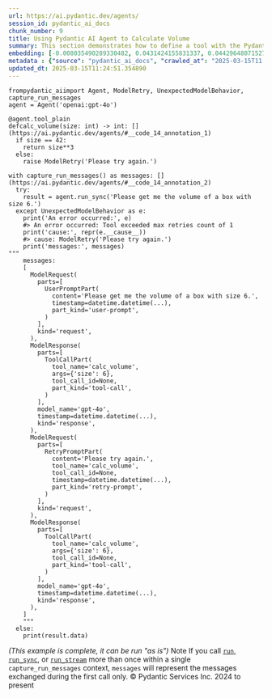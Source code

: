 ```yaml
---
url: https://ai.pydantic.dev/agents/
session_id: pydantic_ai_docs
chunk_number: 9
title: Using Pydantic AI Agent to Calculate Volume
summary: This section demonstrates how to define a tool with the Pydantic AI Agent to calculate the volume of a box. If the input size is 42, the volume is computed as size cubed; otherwise, it raises a ModelRetry exception. It also captures and displays messages during the execution, handling unexpected model behavior.
embedding: [-0.008035490289330482, 0.0431424155831337, 0.04429648071527481, -0.011307389475405216, -0.026887277141213417, 0.006807760335505009, 0.00018694100435823202, 0.013173538260161877, -0.026838168501853943, -0.03425365313887596, -0.002639618469402194, -0.026273412629961967, -0.024996573105454445, -0.009508765302598476, -0.011626598425209522, 0.007188356481492519, -0.015543055720627308, 0.016083257272839546, -0.01184145174920559, 0.02268844097852707, 0.028213225305080414, -0.019926050677895546, 0.01080401986837387, -0.005346762016415596, 0.009815697558224201, -0.027255596593022346, 0.013689184561371803, 0.03187185898423195, 0.011172338388860226, -0.031429875642061234, 0.014425822533667088, -0.02061357907950878, -0.053037915378808975, -0.047562241554260254, -0.019189411774277687, -0.007740834727883339, 0.00595141900703311, 0.0020395657047629356, -0.013480470515787601, 0.011540657840669155, 0.024247657507658005, -0.04331429675221443, 0.054265644401311874, 0.050926219671964645, -0.0024462509900331497, 0.038771700114011765, 0.001246145460754633, 0.024517759680747986, 0.022135963663458824, 0.022430619224905968, -0.028458770364522934, 0.034671083092689514, 0.02271299622952938, -0.006905978545546532, 0.011798480525612831, -0.01712682656943798, -0.019385850057005882, 0.012209770269691944, 0.013689184561371803, -0.038894470781087875, 0.021006451919674873, -0.03398355469107628, -0.02046625129878521, 0.001104956609196961, -0.021497543901205063, 0.015346619300544262, -0.008759850636124611, 0.030668683350086212, -0.035923365503549576, -0.0035819008480757475, -0.036782778799533844, 0.016967222094535828, -0.04886363446712494, -0.01612008921802044, -0.02207457646727562, -0.04304419830441475, 0.005368247628211975, 0.04353528842329979, 0.0066358782351017, -0.03744575008749962, -0.005561614874750376, -0.030349474400281906, 0.012307988479733467, 0.027574805542826653, -0.014401267282664776, -0.003348632249981165, -0.04007309302687645, -0.012792942114174366, -0.009128169156610966, -0.04505767300724983, -0.040637847036123276, -0.004484282340854406, 0.012056304141879082, 0.044591136276721954, 0.07273069769144058, -0.004109824541956186, 0.02108011581003666, -0.010902238078415394, 0.04252855107188225, 0.003775268327444792, 0.025585884228348732, -0.021313384175300598, -0.04491034522652626, 0.03484296426177025, -0.0038121002726256847, -0.014978300780057907, 0.011976501904428005, -0.029612837359309196, -0.013345420360565186, -0.0003867348132189363, -0.04328974336385727, 0.00260585593059659, 0.0003552742418833077, -0.031577203422784805, -0.07675764709711075, -0.008336283266544342, -0.017053162679076195, 1.65455730893882e-05, 0.016046425327658653, -0.011448577977716923, -0.041006166487932205, 0.010533919557929039, -0.01936129480600357, -0.034032661467790604, 0.0010075055761262774, 0.021129224449396133, 0.016783062368631363, -0.0238302294164896, -0.015187014825642109, 0.030668683350086212, 0.03192096948623657, 0.0041865576058626175, 0.03658634051680565, -0.0026580344419926405, -0.002183823846280575, -0.05146642401814461, -0.02580687403678894, 0.010490949265658855, -0.046236295253038406, 0.05829259753227234, 5.227442306932062e-05, 0.0017080786637961864, -0.04687471315264702, 0.020073378458619118, -0.01835455745458603, 0.014352158643305302, -0.0649714469909668, 0.014278494752943516, -0.011338082142174244, -0.0065744915045797825, 0.0282868891954422, 0.04056418314576149, -0.015678105875849724, -0.01700405403971672, -0.030177591368556023, -0.01365235261619091, 0.005963696166872978, 0.03808417171239853, 0.022148240357637405, -0.04491034522652626, -0.03501484543085098, -0.0005847061984241009, -0.026617176830768585, -0.028360553085803986, -0.019385850057005882, -0.000508740427903831, -0.008017074316740036, -0.03611980378627777, -0.04083428531885147, -0.07828003168106079, 0.00015039686695672572, -0.012707000598311424, -0.009036089293658733, -0.028335997834801674, 0.016193753108382225, -0.03398355469107628, -0.0811774805188179, -0.03918912634253502, -0.048323433846235275, -0.013664629310369492, -0.02108011581003666, -0.010767187923192978, -0.04935472831130028, -0.05583713948726654, 0.015972761437296867, -0.003683188697323203, 0.0396556630730629, 0.016046425327658653, 0.007759250700473785, 0.04466480016708374, 0.007820636965334415, 1.4243581063055899e-05, 0.06693581491708755, 0.00812143087387085, -0.03774040564894676, -0.010828574188053608, 0.05122087523341179, 0.00906064361333847, 0.008643215522170067, -0.0034130881540477276, -0.015027409419417381, 0.04326518997550011, 0.06276153028011322, -0.02902352623641491, 0.0069796424359083176, -0.0766594335436821, 0.00707172229886055, 0.02246745117008686, -0.05195751413702965, -0.01685672625899315, 0.016905834898352623, -0.04513133689761162, 0.03076690249145031, -0.04574520140886307, -0.03695465996861458, 0.021043283864855766, -0.05829259753227234, 0.0312579944729805, -0.0377158522605896, 0.03265760466456413, 0.0005889264866709709, 0.03707743063569069, 0.045229557901620865, -0.031110666692256927, -0.04166914150118828, 0.007188356481492519, 0.0330013707280159, -0.05966765433549881, -0.0006111791008152068, 0.05235038697719574, 0.016807617619633675, 0.0029097190126776695, -0.010822435840964317, -0.03793684393167496, 0.036414459347724915, -0.049919482320547104, 0.03820694237947464, 0.04090794920921326, 0.018796538934111595, 0.009177278727293015, 0.011958085931837559, -0.0017679305747151375, 0.03278037905693054, -0.004039230290800333, 0.01303848810493946, 0.03948378190398216, -0.005340623669326305, -0.03302592411637306, 0.05338168144226074, 0.06177935004234314, 0.04552420973777771, -0.0417182482779026, -0.008409947156906128, -0.0065744915045797825, -0.011215309612452984, 0.0014141909778118134, -0.039999429136514664, -0.015972761437296867, -0.05691754072904587, -0.011258279904723167, 0.03128254786133766, 0.008354699239134789, -0.07120831310749054, 0.00893787108361721, 0.005644486751407385, -0.01813356578350067, 0.038747143000364304, -0.026273412629961967, -0.0014080522814765573, -0.024849245324730873, 0.02136249467730522, -0.0042540826834738255, 0.039508335292339325, 0.007304990664124489, -0.06207400560379028, 0.022762104868888855, 0.001331319217570126, -0.0009307724540121853, 0.0337134525179863, -0.010730355978012085, -0.029490062966942787, 0.021743090823292732, 0.0035573462955653667, 0.021509820595383644, 0.026568066328763962, -0.0058992402628064156, 0.03400810807943344, -0.0049446807242929935, -0.02206229977309704, -0.016942666843533516, 0.01961911842226982, -0.01921396702528, 0.02804134227335453, -0.03130710497498512, 0.009300051257014275, -0.005276167765259743, 0.04763590544462204, 0.009686785750091076, 0.009300051257014275, -0.020674966275691986, -0.024996573105454445, -0.005316068883985281, 0.0007918855408206582, -0.024726472795009613, -0.033443354070186615, 0.05200662463903427, -0.018784262239933014, -0.011239863932132721, 0.05406920984387398, 0.01216679997742176, 0.03513761982321739, 0.07145386189222336, -0.0454014390707016, -0.02220962755382061, 0.008360838517546654, -0.03798595070838928, 0.049060072749853134, -0.035063955932855606, 0.05598446726799011, 0.001625207019969821, -0.01284205075353384, -0.018268615007400513, 0.027108268812298775, -0.03088967502117157, -0.0352603904902935, 0.03025125525891781, 0.005435772705823183, -0.009815697558224201, -0.0020625856705009937, 0.01464681327342987, -0.021166056394577026, -0.020773183554410934, -0.009846391156315804, 0.032952260226011276, 0.02966194599866867, 0.004889432806521654, -0.05333257094025612, -0.016954945400357246, -0.004603985697031021, 0.06217222288250923, -0.016218306496739388, 0.004453588742762804, -0.045475102961063385, -0.0035235837567597628, -0.004490420687943697, 0.003996259532868862, 0.04078517481684685, 0.039262790232896805, -0.0012990912655368447, 0.005994389299303293, 0.027329258620738983, 0.022798936814069748, 0.03805961459875107, 0.017225045710802078, 0.02148526720702648, 0.006562214344739914, -0.014683645218610764, 0.01098204031586647, -0.014462653547525406, 0.01970505900681019, -0.06055162101984024, 0.02791856974363327, 0.044738464057445526, -0.01970505900681019, -0.011540657840669155, 0.01650068536400795, -0.015358896926045418, -0.043731726706027985, -0.01948406733572483, 0.03805961459875107, 0.052792370319366455, -0.014966023154556751, -0.047095704823732376, -0.055640701204538345, -0.02306903712451458, -0.028606098145246506, -0.0005402009701356292, 0.007188356481492519, -0.0005670575774274766, 0.025143900886178017, 0.0543147549033165, 0.0036218021996319294, -0.008815097622573376, 0.015972761437296867, 0.015800878405570984, 0.026469849050045013, -0.007974103093147278, 0.021509820595383644, -0.015088795684278011, 0.01587454229593277, 0.0590292364358902, -0.0490846261382103, -0.016046425327658653, 0.005153394769877195, 0.007126969750970602, 0.025733212009072304, 0.023363692685961723, 0.00030616504955105484, 0.028385106474161148, 0.017028609290719032, -0.007249742746353149, 0.015849988907575607, -0.02939184568822384, 0.0253157839179039, -0.00038539196248166263, 0.030816011130809784, 0.03904179856181145, 0.025855984538793564, 0.012528980150818825, -0.010521641932427883, 0.05298880860209465, -0.04122715815901756, -0.0003940244496334344, -0.02395300380885601, 0.006562214344739914, -0.05721219629049301, 0.01010421384125948, 0.0324857234954834, 0.01589909754693508, 0.022983096539974213, -0.04989492893218994, -0.08206143975257874, 0.011823035776615143, 0.030840566381812096, -0.032927706837654114, 0.02926907129585743, 0.030987894162535667, -0.04987037554383278, 0.0056199319660663605, -0.01921396702528, -0.008409947156906128, 0.0037599217612296343, 0.012473732233047485, -0.03712654113769531, 0.014548595063388348, -0.031577203422784805, -0.001783277140930295, 0.02468964084982872, -0.00713310856372118, 0.01925079897046089, 0.029956601560115814, -0.03334513306617737, -0.002469270955771208, 0.025512220337986946, -0.0518592968583107, -0.006832314655184746, -0.027255596593022346, -0.0016006523510441184, 0.05991320312023163, -0.01388562098145485, 0.01141788437962532, -0.03511306643486023, -0.07685586810112, -0.02321636490523815, -0.02742747776210308, -0.06384193897247314, 0.06781978160142899, 0.02122744359076023, 0.07503882795572281, -0.013848789036273956, 0.031454429030418396, 0.016954945400357246, -0.007010335568338633, -0.0014656020794063807, -0.029367290437221527, 0.010343621484935284, -0.004533391445875168, -0.01085926778614521, -0.024530036374926567, 0.03314869850873947, 0.0017310986295342445, -0.011780064553022385, 0.0022114478051662445, 0.012068581767380238, 0.011430162005126476, -0.021890416741371155, -0.025978757068514824, 0.025008849799633026, -0.03376256301999092, -0.011878283694386482, 0.010828574188053608, -0.0406869575381279, -0.0029833826702088118, 0.01912802644073963, -0.03486751765012741, 0.044959455728530884, -0.019766446202993393, -0.06285975128412247, -0.0028299165423959494, 0.01573949307203293, -0.03273126855492592, -0.0026488264556974173, 0.03538316488265991, -0.012528980150818825, 0.04225844889879227, 0.04950205609202385, 0.010761049576103687, 0.018919311463832855, -0.0056199319660663605, -0.024652808904647827, 0.010675108060240746, -0.02592964842915535, -0.002151596127077937, -0.023032207041978836, 0.020147042348980904, -0.01786346547305584, 0.014892359264194965, 0.001823178376071155, 0.014450376853346825, 0.05058245733380318, -0.018514161929488182, -0.024370431900024414, 0.010644415393471718, 0.008305590599775314, 0.008342422544956207, 0.003351701656356454, 0.018452774733304977, 0.022123686969280243, 0.014720477163791656, 0.003950219601392746, 0.042626768350601196, -0.011503825895488262, -0.004079131409525871, 0.001675850828178227, -0.0017756038578227162, -0.041374485939741135, -0.001766395871527493, -0.004926264751702547, 0.0028053619898855686, -0.0006905978661961854, 0.020527638494968414, 0.028753425925970078, 0.014192553237080574, -0.011055704206228256, -0.0065437983721494675, 0.019668227061629295, -0.013910175301134586, 0.013689184561371803, -0.01625513844192028, -0.008084598928689957, 0.00838539283722639, 0.026617176830768585, -0.023670624941587448, -0.003532791743054986, -0.014990577474236488, 0.029440954327583313, 0.04601530358195305, -0.002797688590362668, -0.0007957221823744476, 0.007679448463022709, 0.031233439221978188, 0.0017771385610103607, 0.05028780177235603, -0.019201690331101418, 0.041104383766651154, -0.007034890353679657, -0.0031614035833626986, -0.011387191712856293, 0.02022070623934269, -0.00801093503832817, 0.02715737745165825, 0.01598503813147545, 0.035800594836473465, 0.0024738749489188194, -0.01872287504374981, 0.02069951966404915, 0.04876541718840599, -0.029416399076581, -0.008250342682003975, -0.0025245188735425472, 0.0045978473499417305, 0.015714937821030617, -0.0050428989343345165, 8.04258743301034e-05, -0.005322207696735859, -0.027623914182186127, 0.00348675181157887, -0.0029803134966641665, -0.047071151435375214, 0.010257679969072342, 0.00729271350428462, -0.01278066448867321, 0.030496802181005478, 0.02789401449263096, -0.014082057401537895, 0.0124000683426857, -0.024419540539383888, 0.009122030809521675, 0.014045225456357002, 0.0029189269989728928, 0.010251541621983051, -0.039876654744148254, 0.0008762919460423291, -0.020503083243966103, -0.0602569654583931, 0.026027865707874298, -0.002925065578892827, 0.011227586306631565, -0.057997941970825195, 0.006500828079879284, 0.05819438025355339, -0.02319181151688099, -0.022627055644989014, 0.04441925510764122, 0.0028068965766578913, 0.003146057017147541, 0.014462653547525406, -0.006077261175960302, -0.04451747238636017, 0.005791814066469669, -0.013799680396914482, -0.010564612224698067, -0.04456658288836479, -0.040490519255399704, -0.01284205075353384, -0.02718193270266056, -0.044468365609645844, 0.017691582441329956, 0.0981692522764206, -0.019287630915641785, -0.013517302460968494, 0.0012776060029864311, 0.024247657507658005, -0.002596647944301367, 0.0015500085428357124, 0.006617462262511253, -0.037912286818027496, -0.015788601711392403, -0.0077899438329041, 0.009570151567459106, -0.031847305595874786, 0.022663887590169907, 0.043731726706027985, -0.001071194070391357, -0.01984011009335518, 0.023412803187966347, 0.01271927822381258, 0.0004910918069072068, -0.007851330563426018, -0.014438099227845669, 0.026224302127957344, 0.02755025029182434, 0.003416157327592373, -0.010085797868669033, 0.01625513844192028, 0.007734695915132761, -0.018894758075475693, 0.02084684744477272, 0.0006802388816140592, -0.009306189604103565, -0.003456058679148555, -0.04601530358195305, -0.015420283190906048, 0.00539894076064229, 0.003502098610624671, -0.0009860203135758638, 0.013492747209966183, -0.022651610895991325, -0.01947179064154625, -0.010957485996186733, -0.05917656421661377, 0.025364892557263374, 0.012964824214577675, 0.019422682002186775, 0.01079788152128458, 0.016218306496739388, 0.02678905799984932, -0.02133793942630291, 0.04078517481684685, 0.00992619339376688, -0.006276767235249281, 0.0209573432803154, 0.02752569690346718, -0.0018584756180644035, -0.007268158718943596, 0.00867390912026167, -0.0038581399712711573, -0.01774069108068943, -0.0199874360114336, 0.04491034522652626, -0.01887020282447338, -0.014278494752943516, -0.06556075811386108, 0.06276153028011322, 0.07651210576295853, -0.013296310789883137, 0.002366448752582073, -0.002387933898717165, 0.0227007195353508, 0.008851929567754269, -0.00899925734847784, -0.02619974873960018, -0.026764504611492157, 0.03661089390516281, 0.02493518777191639, -0.0050490377470850945, -0.003996259532868862, -0.0022989236749708652, -0.0103006511926651, -0.0104786716401577, -0.04505767300724983, -0.009913915768265724, -0.022897155955433846, 0.0024293698370456696, -0.028876198455691338, -0.008489749394357204, -0.010098075494170189, 0.0044720047153532505, 0.04773412272334099, -0.029612837359309196, -0.006666571367532015, 0.027231041342020035, -0.002527588279917836, 0.013603243045508862, -0.015027409419417381, -0.010134907439351082, -0.014978300780057907, 0.0413990393280983, 0.03101244755089283, -0.007433902472257614, -0.0055831000208854675, 0.016451576724648476, -0.02457914501428604, -0.006335084326565266, 0.019312186166644096, -0.029858382418751717, -0.0024032804649323225, 0.025708656758069992, -0.0019520899513736367, 0.016439298167824745, 0.013996116816997528, 0.006292114034295082, 0.004886363632977009, -0.032804932445287704, 0.014904636889696121, -0.042233895510435104, -0.05578802898526192, 0.031208883970975876, -0.014438099227845669, 0.01564127393066883, -0.010503225959837437, -0.030938783660531044, 0.006740235257893801, 0.0003220871731173247, -0.007882023230195045, -0.0037292283959686756, -0.01322264689952135, 0.016218306496739388, -0.022676164284348488, 0.002777738030999899, -0.000310193543555215, 0.008336283266544342, -0.012203631922602654, 0.01359096635133028, 0.033811669796705246, 0.010939070023596287, -0.014094335027039051, 0.0038397242315113544, -0.02742747776210308, 0.007102415431290865, -0.0007872815476730466, -0.012989378534257412, 0.0018262476660311222, 0.0612882599234581, -0.018698321655392647, 0.008373115211725235, 0.022492004558444023, -0.005997458938509226, -0.012621060013771057, -0.016476130113005638, -0.03224017843604088, -0.00035546606522984803, 0.034548308700323105, 0.010988179594278336, 0.04753768816590309, -0.05397098883986473, 0.0352603904902935, -0.02395300380885601, 0.010233125649392605, 0.00160525634419173, -0.0011226051719859242, 0.024603700265288353, -0.031699977815151215, 0.002719420939683914, -0.006660432554781437, -0.015039687044918537, 0.01278066448867321, -0.0035481383092701435, -0.025512220337986946, -0.0031076904851943254, -0.019926050677895546, -0.002088674809783697, 0.013185814954340458, -0.0040883393958210945, 0.00707172229886055, -0.013554134406149387, 0.007857468910515308, -0.08324006199836731, 0.011724816635251045, 0.03808417171239853, -0.04029408469796181, -0.0059360722079873085, -0.018391389399766922, -0.017691582441329956, 0.023768844082951546, -0.06403837352991104, 0.00020372637663967907, 0.017654750496149063, -0.009263219311833382, -0.0027378369122743607, -0.028360553085803986, 0.04635906592011452, 0.011773926205933094, -0.012265018187463284, -0.009257080964744091, 0.027476586401462555, -0.0032718991860747337, 0.01650068536400795, 0.01545711513608694, -0.05485495552420616, 0.01202561054378748, -0.02642074041068554, 0.011700262315571308, -0.02804134227335453, 0.04343707114458084, 0.05028780177235603, -0.019889218732714653, -0.004143587313592434, -0.005383593961596489, 0.034179989248514175, 0.00029235309921205044, -0.03904179856181145, 0.02917085401713848, -0.009361437521874905, 0.03155265003442764, -0.004849531687796116, -0.013492747209966183, 0.02976016327738762, -0.04019586369395256, 0.03388533368706703, 0.003146057017147541, 0.015714937821030617, 0.020638134330511093, -0.011810758151113987, -0.010079659521579742, 0.003716951236128807, 0.0035604157019406557, 0.006500828079879284, 0.027992233633995056, -0.03174908459186554, -0.0037691297475248575, 0.051171768456697464, 0.06452946364879608, -0.03607069328427315, -0.0035972476471215487, 0.026248857378959656, 0.0028022925835102797, -0.004613193683326244, 0.00949648767709732, -0.011012733913958073, -0.0074891503900289536, -0.0022175863850861788, -0.009564013220369816, -0.0083792544901371, 0.018182674422860146, -0.008281035348773003, -0.01519929151982069, -0.05122087523341179, 0.023609239608049393, -0.013750570826232433, -0.00461626285687089, -0.017888018861413002, 0.00308620510622859, 0.017531977966427803, 0.0015323599800467491, -0.002447785809636116, 0.028704317286610603, 0.028974417597055435, -0.012584228068590164, 0.029711054638028145, 0.027599360793828964, -0.05009136348962784, 0.02136249467730522, 0.017458314076066017, -0.01458542700856924, 0.0025107068940997124, -0.0024170924443751574, 0.02046625129878521, 0.0007911182474344969, -0.006801621522754431, -0.001856940914876759, -0.029097190126776695, -0.009963025338947773, -0.02493518777191639, 0.022283291444182396, 0.011387191712856293, -0.003535861149430275, 0.025487665086984634, 0.028213225305080414, -0.014745031483471394, -0.0083792544901371, 0.0005847061984241009, 0.011651153676211834, -0.035186730325222015, -0.024038944393396378, 0.023118147626519203, 0.010509365238249302, -0.005380524788051844, 0.0027163515333086252, 0.00832400657236576, 0.03936100751161575, -0.011387191712856293, 0.01030678953975439, 0.07449863106012344, -0.013455916196107864, -0.029121745377779007, -0.013075319118797779, -0.014180276542901993, 0.026248857378959656, 0.0034376427065581083, 0.017544254660606384, -0.012792942114174366, 0.040269527584314346, -0.06408748030662537, -0.009189555421471596, -0.0019183274125680327, 0.016783062368631363, 0.004579431377351284, 0.0459170863032341, -0.03189641237258911, 0.04984581843018532, -0.033787116408348083, 0.008667770773172379, 0.04179191216826439, -0.035039402544498444, 0.011804619804024696, -0.04618718475103378, -0.010644415393471718, -0.024628253653645515, 0.02058902382850647, -0.013934730552136898, -0.04095705598592758, -0.018943866714835167, 0.017937129363417625, -0.012007194571197033, 0.019999714568257332, -0.004984581843018532, 0.01760564185678959, -0.01526067778468132, -0.0021899626590311527, 0.027844905853271484, -0.015690382570028305, 0.023498743772506714, -0.028876198455691338, -0.005312999710440636, -0.02914629876613617, 0.005085869692265987, 0.0029465509578585625, 0.07651210576295853, -0.004183488432317972, -0.0132717564702034, -0.0038335854187607765, -0.029318181797862053, -0.015223845839500427, -0.04353528842329979, -0.024849245324730873, 0.058390818536281586, -0.011319666169583797, 0.02209913171827793, 0.0065437983721494675, -0.019312186166644096, -0.005021413788199425, 0.0053037917241454124, 0.009803419932723045, -0.03327146917581558, -0.007851330563426018, 0.01785118691623211, -0.01316126063466072, 0.012111552059650421, 0.02196408063173294, -0.010030549950897694, -0.007262020371854305, -0.0033118005376309156, 0.006991919595748186, 0.03189641237258911, -0.020306646823883057, 0.00740934768691659, 0.009754311293363571, -0.0031951661221683025, 0.0007374050328508019, 0.056622885167598724, 0.02222190424799919, 0.04203746095299721, 0.02144843526184559, 0.024714196100831032, -0.02715737745165825, -0.005309930071234703, -0.016304248943924904, 0.01004896592348814, -0.011319666169583797, -0.026518957689404488, 0.010466394014656544, 0.05672110617160797, -0.012915714643895626, -0.04034319147467613, -0.03076690249145031, 0.02034347876906395, -0.011823035776615143, -0.008268758654594421, -0.0049508195370435715, 0.0023418942000716925, 0.0070839994587004185, -0.005254682619124651, -0.0590292364358902, 0.014315326698124409, -0.008508165366947651, -0.010220848023891449, 0.0038796253502368927, -0.0016190683236345649, -0.027476586401462555, 0.01109253615140915, 0.008145985193550587, 0.026739949360489845, -0.018649211153388023, 0.017212769016623497, 0.024284489452838898, 0.010816297493875027, 0.02259022369980812, 0.018403666093945503, -0.031675420701503754, -0.010226987302303314, 0.041521813720464706, -0.028311442583799362, -0.004852600861340761, -0.006353500299155712, 0.023879339918494225, -0.001675850828178227, 0.01452404074370861, 0.02867976203560829, -0.019287630915641785, -0.019078917801380157, 0.04080972820520401, 0.003244275227189064, 0.027476586401462555, 0.03855070844292641, -0.0005731962155550718, 0.007986380718648434, 0.02791856974363327, 0.033566124737262726, 0.005696665029972792, 0.010061243548989296, 0.03386078029870987, -0.03437642753124237, 0.021522099152207375, 0.026617176830768585, -0.009533319622278214, 0.01650068536400795, -0.005641417112201452, -0.00021638732869178057, 0.01936129480600357, 0.004398341290652752, -0.004023883491754532, -0.03960655629634857, 0.010619860142469406, -0.006031221244484186, 0.04712025821208954, 0.018514161929488182, -0.005629139952361584, 0.009134307503700256, -0.020662687718868256, -0.0034468506928533316, -0.0132717564702034, -0.021730812266469002, -0.0076855868101119995, -0.029244517907500267, -0.030324919149279594, -0.0008348560659214854, -0.06359639018774033, 0.00512270163744688, -0.015358896926045418, -0.045720648020505905, 0.03238750621676445, -0.0027025395538657904, -0.0006177014438435435, -0.03761763125658035, 0.03609524667263031, 0.03511306643486023, 0.011135506443679333, 0.044959455728530884, 0.01651296205818653, -0.001608325750567019, 0.013848789036273956, -0.010055105201900005, -0.006568353157490492, 0.010503225959837437, -0.004407548811286688, -0.007403209339827299, -0.011577489785850048, -0.006549937184900045, 4.126801650272682e-05, -0.004039230290800333, -0.028262333944439888, -0.014560872688889503, 0.00043430933146737516, -0.010840851813554764, 0.02840966172516346, 0.003052442567422986, -0.0528905875980854, -0.015702661126852036, 0.03909090906381607, 0.0035143757704645395, 0.02681361325085163, 0.00824420340359211, -0.0441737100481987, -0.016083257272839546, -0.034548308700323105, 0.013148983009159565, -0.0047144815325737, 0.016660289838910103, 0.0017986238235607743, -0.02073635160923004, 0.009827975183725357, -0.029858382418751717, 0.0002023835404543206, 0.005945280194282532, 0.027378369122743607, -0.0008149055065587163, 0.0518592968583107, 0.024886077269911766, 0.003363979049026966, 0.01185372844338417, -0.046236295253038406, 0.011080259457230568, -0.03697921335697174, -0.019938327372074127, -0.004401410464197397, -0.04184102267026901, -9.097667498281226e-05, -0.008188956417143345, 0.012964824214577675, 0.03039858303964138, 0.016463853418827057, -0.0024201618507504463, 0.015408005565404892, 0.005098146852105856, 0.00557696120813489, 0.03862437233328819, 0.05686843395233154, 0.0167585089802742, -0.019287630915641785, -0.0046899267472326756, -0.00911589153110981, 0.006881424225866795, 0.015346619300544262, -0.014180276542901993, -0.0014970627380535007, -0.036021582782268524, -0.016439298167824745, 0.045450545847415924, 0.00905450526624918, -0.007120831403881311, 0.02405122108757496, -0.02715737745165825, -0.002387933898717165, 0.006022013258188963, 0.030447691679000854, -0.03260849788784981, 0.023351415991783142, 0.047095704823732376, -0.01488008163869381, -0.02926907129585743, -0.012707000598311424, -0.007808359805494547, 0.031454429030418396, -0.05858725309371948, 0.035284947603940964, 0.06448035687208176, 0.008145985193550587, -0.04753768816590309, 0.0031491261906921864, -0.00713310856372118, -0.020883679389953613, -0.005362108815461397, 0.001390403718687594, -0.0065069664269685745, -0.022123686969280243, -0.01271927822381258, 0.014806418679654598, 0.00794341042637825, -0.019054362550377846, 0.013541856780648232, 0.008637077175080776, 0.015960484743118286, 0.019312186166644096, -0.024149440228939056, 0.01235095877200365, 0.0264452937990427, 0.03165086731314659, -0.01589909754693508, 0.006967365276068449, -0.032829489558935165, -0.03302592411637306, -0.009631537832319736, 0.018956143409013748, 0.05210484191775322, 0.009625399485230446, 0.02605242095887661, -0.011546796187758446, 0.0009798816172406077, 0.0007389397360384464, 0.02384250797331333, -0.020503083243966103, -0.07042256742715836, 0.02541400119662285, -0.014082057401537895, -0.013627798296511173, 0.054020099341869354, -0.010761049576103687, 0.002908184425905347, 0.0040208143182098866, -0.006353500299155712, -0.003351701656356454, -0.003716951236128807, -0.004232597537338734, -0.011810758151113987, 0.028974417597055435, 0.021153779700398445, 0.016341080889105797, -0.00838539283722639, -0.013026210479438305, -0.008452917449176311, -0.029342735186219215, -0.01388562098145485, 0.013284033164381981, 0.004214181564748287, -0.03302592411637306, 0.009778865613043308, 0.023363692685961723, -0.004051507450640202, -0.011080259457230568, -0.00076042499858886, -0.010441839694976807, 0.030472246930003166, 0.010466394014656544, -0.011264418251812458, 0.005282306112349033, -0.0005114260711707175, -0.017298709601163864, -0.009692925028502941, -0.017888018861413002, 0.01836683414876461, -0.0002697168383747339, 0.015923652797937393, -0.024296768009662628, -0.023375971242785454, 0.00713310856372118, 0.008158262819051743, -0.012621060013771057, 0.012074720114469528, -0.0003629475540947169, 0.008152124471962452, 8.440640158369206e-06, -0.008158262819051743, -0.016942666843533516, 0.03857526183128357, -0.02580687403678894, -0.036144357174634933, 0.030938783660531044, 0.015788601711392403, 0.002592043951153755, -0.003284176578745246, -0.014352158643305302, 0.020245259627699852, 0.036660004407167435, -0.011086397804319859, -0.009146585129201412, 0.009723617695271969, 0.021988635882735252, 0.02096961997449398, 0.046850159764289856, -0.04405093565583229, 0.006009736098349094, 0.008686186745762825, -0.006068053189665079, -0.02681361325085163, 0.023044483736157417, -0.0021577347069978714, -0.0034806132316589355, 0.03643901273608208, 0.008581829257309437, -0.03413088247179985, -0.028213225305080414, -0.0025843707844614983, 0.0132717564702034, -0.031208883970975876, 0.014339881017804146, -0.0029235309921205044, -0.0009292378090322018, -0.005641417112201452, 0.006930533330887556, 0.00027834929642267525, -0.009588567540049553, -0.020785460248589516, 0.0011694123968482018, -0.0197296142578125, -0.03064412996172905, -0.002034961711615324, 0.025659548118710518, 0.0061539942398667336, -0.006623601075261831, 0.013996116816997528, 0.01091451570391655, 0.0295146182179451, 0.015002855099737644, 0.019631395116448402, 0.010319067165255547, 0.004607054870575666, 0.002311200834810734, 0.0099937180057168, 0.01772841438651085, -0.006341223139315844, 0.05362722650170326, 0.007863607257604599, 0.039778437465429306, -0.0026841238141059875, -0.002552142832428217, -0.023646071553230286, 0.012209770269691944, -0.0020748628303408623, -0.0025137763004750013, 0.01394700724631548, -0.022798936814069748, 0.004392202477902174, 0.010454117320477962, -0.010988179594278336, -0.028630653396248817, -0.016942666843533516, -0.013468192890286446, 0.00474824383854866, -0.0352603904902935, -0.01042342372238636, -0.004656164441257715, 0.014462653547525406, -0.002790015423670411, 0.006672710180282593, 0.004300122614949942, 0.024026667699217796, -0.029932046309113503, -0.001772534567862749, -0.03265760466456413, -0.02309359237551689, -0.0010550800943747163, 0.022258736193180084, -0.014082057401537895, -0.00862479954957962, 0.016427021473646164, -0.003142987610772252, 0.0018185743829235435, 0.003529722336679697, 0.008053905330598354, -0.014990577474236488, 0.026568066328763962, -0.0208591241389513, 0.03140532225370407, -0.02011021040380001, 0.0312579944729805, -0.02914629876613617, -0.0032657606061547995, 0.04351073503494263, 0.017274154350161552, -0.03845248743891716, -0.012479870580136776, 0.0041497256606817245, 0.0009384457371197641, 0.01636563427746296, -0.005098146852105856, 0.016844449564814568, 0.03410632535815239, -0.017188213765621185, 0.026150638237595558, 0.00778380548581481, -0.0174705907702446, -0.031429875642061234, -0.023781120777130127, 0.009158862754702568, 0.03314869850873947, -0.01388562098145485, -0.020024267956614494, 0.029932046309113503, -0.016304248943924904, 0.0029219964053481817, 0.014573149383068085, -0.021804476156830788, 0.0049446807242929935, -0.0062215193174779415, -0.007323406636714935, 0.015236123465001583, 0.022025467827916145, 0.014953745529055595, -0.016476130113005638, -0.03538316488265991, -0.004864878486841917, 0.004812699742615223, -0.008293312974274158, -0.024358153343200684, -0.010687385685741901, 0.00899311900138855, -0.022516559809446335, 0.004045368637889624, 0.010165601037442684, -0.011313527822494507, 0.027623914182186127, 0.0221850723028183, -0.037789516150951385, -0.03440098091959953, -0.01612008921802044, -0.0031583341769874096, -0.005002997815608978, -0.017040885984897614, -0.008471333421766758, 0.018158119171857834, -0.010343621484935284, 0.03452375531196594, 0.008747573010623455, -0.02294626459479332, 0.010085797868669033, -0.05009136348962784, -0.003324077697470784, 0.015665829181671143, -0.018317725509405136, 0.011749371886253357, -0.03459741920232773, 0.025340337306261063, 0.02219735085964203, -0.003962497226893902, 0.012154522351920605, -0.003109225071966648, 0.03253483399748802, -0.030619574710726738, 0.010675108060240746, -0.04321607947349548, 0.02144843526184559, 0.045475102961063385, 0.013701461255550385, -0.015469391830265522, -0.014008394442498684, 0.004505767486989498, -0.0065376595593988895, -0.006789344362914562, 0.05470762774348259, -0.022234182804822922, -0.008575690910220146, 0.024886077269911766, -0.001173249096609652, 0.029956601560115814, -0.04768501594662666, 0.03575148433446884, -0.0020625856705009937, -0.006691126152873039, 0.011933530680835247, 0.010392730124294758, -0.008158262819051743, -4.611179610947147e-05, 0.010656692087650299, -0.045106783509254456, -0.03398355469107628, 0.006249143276363611, 0.012013333849608898, 0.001438745530322194, 0.005386663135141134, -0.022123686969280243, 0.03756852447986603, -0.019263075664639473, -0.042749542742967606, -0.005801022052764893, 0.037175651639699936, -0.02057674713432789, 0.02297081984579563, -0.0064087482169270515, 0.010693524032831192, -0.009969163686037064, -0.005478742998093367, -0.0010980506194755435, 0.0036617033183574677, 0.009165001101791859, 0.0049753738567233086, -0.0021654078736901283, -0.04788145050406456, -0.024038944393396378, -0.009214109741151333, -0.0565737783908844, 0.013357697054743767, 0.028213225305080414, 0.0038121002726256847, -0.03278037905693054, -0.02516845613718033, 0.0027010049670934677, -0.025733212009072304, 0.03236294910311699, 0.02568410150706768, 0.011798480525612831, 0.010908377356827259, 0.006660432554781437, -0.013259478844702244, 0.01787574216723442, -0.006433303002268076, 0.02914629876613617, -0.022172795608639717, 0.009122030809521675, 0.020515359938144684, 0.014229385182261467, -0.033173251897096634, 0.004238736350089312, 0.003284176578745246, -0.004042299464344978, 0.013689184561371803, -0.026592621579766273, 0.0008095341618172824, -0.0021209027618169785, 0.010497087612748146, -0.032952260226011276, 0.005021413788199425, 0.011675707995891571, -0.020932788029313087, -0.0179862380027771, 0.00782677624374628, -0.03560415655374527, 0.04157092049717903, -0.0399748720228672, 0.037151094526052475, 0.0029127884190529585, 0.03521128371357918, -0.012424622662365437, -0.013247202150523663, -0.008330144919455051, 0.000690981512889266]
metadata : {"source": "pydantic_ai_docs", "crawled_at": "2025-03-15T11:24:51.351764", "url_path": "/agents/", "chunk_size": 2557}
updated_dt: 2025-03-15T11:24:51.354890
---
```

```
frompydantic_aiimport Agent, ModelRetry, UnexpectedModelBehavior, capture_run_messages
agent = Agent('openai:gpt-4o')

@agent.tool_plain
defcalc_volume(size: int) -> int: [](https://ai.pydantic.dev/agents/#__code_14_annotation_1)
  if size == 42:
    return size**3
  else:
    raise ModelRetry('Please try again.')

with capture_run_messages() as messages: [](https://ai.pydantic.dev/agents/#__code_14_annotation_2)
  try:
    result = agent.run_sync('Please get me the volume of a box with size 6.')
  except UnexpectedModelBehavior as e:
    print('An error occurred:', e)
    #> An error occurred: Tool exceeded max retries count of 1
    print('cause:', repr(e.__cause__))
    #> cause: ModelRetry('Please try again.')
    print('messages:', messages)
"""
    messages:
    [
      ModelRequest(
        parts=[
          UserPromptPart(
            content='Please get me the volume of a box with size 6.',
            timestamp=datetime.datetime(...),
            part_kind='user-prompt',
          )
        ],
        kind='request',
      ),
      ModelResponse(
        parts=[
          ToolCallPart(
            tool_name='calc_volume',
            args={'size': 6},
            tool_call_id=None,
            part_kind='tool-call',
          )
        ],
        model_name='gpt-4o',
        timestamp=datetime.datetime(...),
        kind='response',
      ),
      ModelRequest(
        parts=[
          RetryPromptPart(
            content='Please try again.',
            tool_name='calc_volume',
            tool_call_id=None,
            timestamp=datetime.datetime(...),
            part_kind='retry-prompt',
          )
        ],
        kind='request',
      ),
      ModelResponse(
        parts=[
          ToolCallPart(
            tool_name='calc_volume',
            args={'size': 6},
            tool_call_id=None,
            part_kind='tool-call',
          )
        ],
        model_name='gpt-4o',
        timestamp=datetime.datetime(...),
        kind='response',
      ),
    ]
    """
  else:
    print(result.data)

```

_(This example is complete, it can be run "as is")_
Note
If you call [`run`](https://ai.pydantic.dev/api/agent/#pydantic_ai.agent.Agent.run), [`run_sync`](https://ai.pydantic.dev/api/agent/#pydantic_ai.agent.Agent.run_sync), or [`run_stream`](https://ai.pydantic.dev/api/agent/#pydantic_ai.agent.Agent.run_stream) more than once within a single `capture_run_messages` context, `messages` will represent the messages exchanged during the first call only.
© Pydantic Services Inc. 2024 to present